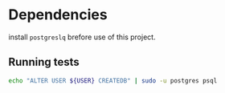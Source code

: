 # Dependencies
install `postgreslq` brefore use of this project.

## Running tests

```bash
echo "ALTER USER ${USER} CREATEDB" | sudo -u postgres psql
```

